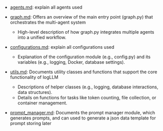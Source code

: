 - [agents.md](./agents.md): explain all agents used

- [graph.md](./graph.md): Offers an overview of the main entry point (graph.py) that orchestrates the multi-agent system
  - High-level description of how graph.py integrates multiple agents into a unified workflow.

- [configurations.md](./configurations.md): explain all configurations used
  - Explanation of the configuration module (e.g., config.py) and its variables (e.g., logging, Docker, database settings).

- [utils.md](./utils.md): Documents utility classes and functions that support the core functionality of logLLM
  - Descriptions of helper classes (e.g., logging, database interactions, data structures).
  - Details on functions for tasks like token counting, file collection, or container management.

- [prompt_manager.md](./prompt_manager.md): Documents the prompt manager module, which generates prompts, and can used to generate a json data template for prompt storing later

